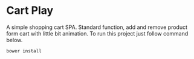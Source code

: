 # Cart Play

A simple shopping cart SPA. Standard function, add and remove product form cart with little bit animation. To run this project just follow command below.

```
bower install
```
